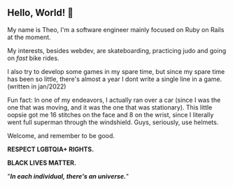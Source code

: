 ## Hello, World! 👋

My name is Theo, I'm a software engineer mainly focused on Ruby on Rails at the moment.

My interests, besides webdev, are skateboarding, practicing judo and going on *fast* bike rides.

I also try to develop some games in my spare time, but since my spare time has been so little, there's almost a year I dont write a single line in a game. (written in jan/2022)

Fun fact: In one of my endeavors, I actually ran over a car (since I was the one that was moving, and it was the one that was stationary). This little oopsie got me 16 stitches on the face and 8 on the wrist, since I literally went full superman through the windshield. Guys, seriously, use helmets.

Welcome, and remember to be good.

**RESPECT LGBTQIA+ RIGHTS.**

**BLACK LIVES MATTER.**

"***In each individual, there's an universe.***"
